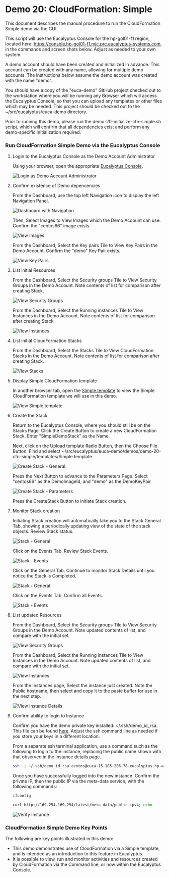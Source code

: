 # Demo 20: CloudFormation: Simple

This document describes the manual procedure to run the CloudFormation Simple demo via the GUI.

This script will use the Eucalyptus Console for the hp-gol01-f1 region, located here:
https://console.hp-gol01-f1.mjc.prc.eucalyptus-systems.com, in the commands and screen shots
below. Adjust as needed to your own system.

A demo account should have been created and initialized in advance. This account can be
created with any name, allowing for multiple demo accounts. The instructions below assume
the demo account was created with the name "demo".

You should have a copy of the "euca-demo" GitHub project checked out to the workstation 
where you will be running any Browser which will access the Eucalyptus Console, so that
you can upload any templates or other files which may be needed. This project should be
checked out to the ~/src/eucalyptus/euca-demo directory.

Prior to running this demo, please run the demo-20-initialize-cfn-simple.sh script, which
will confirm that all dependencies exist and perform any demo-specific initialization
required.

### Run CloudFormation Simple Demo via the Eucalyptus Console

1. Login to the Eucalyptus Console as the Demo Account Administrator

    Using your browser, open the appropriate [Eucalyptus Console](https://console.hp-aw2-1.hpcloudsvc.com).

    ![Login as Demo Account Administrator](../images/demo-20-run-cfn-simple-01-login.png?raw=true)

2. Confirm existence of Demo depencencies

    From the Dashboard, use the top left Navigation icon to display the left Navigation Panel.

    ![Dashboard with Navigation](../images/demo-20-run-cfn-simple-02-dashboard.png?raw=true)

    Then, Select Images to View Images which the Demo Account can use.
    Confirm the "centos66" image exists.

    ![View Images](../images/demo-20-run-cfn-simple-02-images.png?raw=true)

    From the Dashboard, Select the Key pairs Tile to View Key Pairs in the Demo Account.
    Confirm the "demo" Key Pair exists.

    ![View Key Pairs](../images/demo-20-run-cfn-simple-02-key-pairs.png?raw=true)

3. List initial Resources

    From the Dashboard, Select the Security groups Tile to View Security Groups in the
    Demo Account. Note contents of list for comparison after creating Stack.

    ![View Security Groups](../images/demo-20-run-cfn-simple-03-security-groups.png?raw=true)

    From the Dashboard, Select the Running instances Tile to View Instances in the
    Demo Account. Note contents of list for comparison after creating Stack.

    ![View Instances](../images/demo-20-run-cfn-simple-03-instances.png?raw=true)

4. List initial CloudFormation Stacks

    From the Dashboard, Select the Stacks Tile to View CloudFormation Stacks in the
    Demo Account. Note contents of list for comparison after creating Stack.

    ![View Stacks](../images/demo-20-run-cfn-simple-04-stacks.png?raw=true)

5. Display Simple CloudFormation template

    In another browser tab, open the [Simple.template](../templates/Simple.template) to view the Simple
    CloudFormation template we will use in this demo.

    ![View Simple.template](../images/demo-20-run-cfn-simple-05-simple-template.png?raw=true)

6. Create the Stack

    Return to the Eucalyptus Console, where you should still be on the Stacks Page. Click the
    Create Button to create a new CloudFormation Stack. Enter "SimpleDemoStack" as the Name.
    
    Next, click on the Upload template Radio Button, then the Choose File Button. Find and
    select ~/src/eucalyptus/euca-demo/demos/demo-20-cfn-simple/templates/Simple.template.

    ![Create Stack - General](../images/demo-20-run-cfn-simple-06-create-general.png?raw=true)

    Press the Next Button to advance to the Parameters Page. Select "centos66" as the DemoImageId,
    and "demo" as the DemoKeyPair.

    ![Create Stack - Parameters](../images/demo-20-run-cfn-simple-06-create-parameters.png?raw=true)

    Press the CreateStack Button to initiate Stack creation.

7. Monitor Stack creation

    Initiating Stack creation will automatically take you to the Stack General Tab, showing a 
    periodically updating view of the state of the stack objects. Review Stack status.

    ![Stack - General](../images/demo-20-run-cfn-simple-07-stack-01-details.png?raw=true)

    Click on the Events Tab. Review Stack Events.

    ![Stack - Events](../images/demo-20-run-cfn-simple-07-stack-01-events.png?raw=true)

    Click on the General Tab. Continue to monitor Stack Details until you notice the Stack is
    Completed.

    ![Stack - General](../images/demo-20-run-cfn-simple-07-stack-02-details.png?raw=true)

    Click on the Events Tab. Confirm all Events.

    ![Stack - Events](../images/demo-20-run-cfn-simple-07-stack-02-events.png?raw=true)

8. List updated Resources

    From the Dashboard, Select the Security groups Tile to View Security Groups in the
    Demo Account. Note updated contents of list, and compare with the initial set.

    ![View Security Groups](../images/demo-20-run-cfn-simple-08-security-groups.png?raw=true)

    From the Dashboard, Select the Running instances Tile to View Instances in the
    Demo Account. Note updated contents of list, and compare with the initial set.

    ![View Instances](../images/demo-20-run-cfn-simple-08-instances.png?raw=true)

    From the Instances page, Select the instance just created. Note the Public hostname,
    then select and copy it to the paste buffer for use in the next step.

    ![View Instance Details](../images/demo-20-run-cfn-simple-08-instance-details.png?raw=true)

9. Confirm ability to login to Instance

    Confirm you have the demo private key installed: ~/.ssh/demo_id_rsa. This file can
    be found [here](../../../keys/demo_id_rsa). Adjust the ssh command line as needed if
    you store your keys in a different location.

    From a separate ssh terminal application, use a command such as the following
    to login to the instance, replacing the public name shown with that observed in
    the instance details page.

    ```bash
    ssh -i ~/.ssh/demo_id_rsa centos@euca-15-185-206-78.eucalyptus.hp-aw2-1.hpcloudsvc.com
    ```

    Once you have successfully logged into the new instance. Confirm the private IP, then
    the public IP via the meta-data service, with the following commands:

    ```bash
    ifconfig

    curl http://169.254.169.254/latest/meta-data/public-ipv4; echo
    ```

    ![Verify Instance](../images/demo-20-run-cfn-simple-09-validate.png?raw=true)

### CloudFormation Simple Demo Key Points

The following are key points illustrated in this demo:

* This demo demonstrates use of CloudFormation via a Simple template, and is intended as an
  introduction to this feature in Eucalyptus.
* It is possible to view, run and monitor activities and resources created by CloudFormation
  via the Command line, or now within the Eucalyptus Console.

